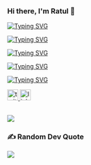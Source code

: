 <h3 align="left"> Hi there, I'm Ratul 👋</h1>


<a href="https://git.io/typing-svg"><img src="https://readme-typing-svg.demolab.com?font=Fira+Code&size=2.3&pause=1000&color=16F1F3&vCenter=true&width=435&lines=Ratul+Raihan" alt="Typing SVG" /></a>

<a href="https://git.io/typing-svg"><img src="https://readme-typing-svg.demolab.com?font=Fira+Code&size=2.3&pause=1000&color=2B60FE&vCenter=true&width=435&lines=Coder" alt="Typing SVG" /></a>

<a href="https://git.io/typing-svg"><img src="https://readme-typing-svg.demolab.com?font=Fira+Code&size=2.3&pause=1000&color=2C61FF&vCenter=true&width=435&lines=Specialized+in+HTML+%26+CSS" alt="Typing SVG" /></a>

<a href="https://git.io/typing-svg"><img src="https://readme-typing-svg.demolab.com?font=Fira+Code&size=2.3&pause=1000&color=F6E801&vCenter=true&width=435&lines=Learning+MERN+Stack" alt="Typing SVG" /></a>

<a href="https://git.io/typing-svg"><img src="https://readme-typing-svg.demolab.com?font=Fira+Code&size=2.5&pause=1000&vCenter=true&width=600&height=100&lines=React++MongoDB++Node.js++Express.js++Next.js" alt="Typing SVG" /></a>

<div align="left">
  <a href="https://twitter.com/ratulraihan404" target="_blank">
    <img src="https://img.shields.io/static/v1?message=Twitter&logo=twitter&label=&color=1DA1F2&logoColor=white&labelColor=&style=for-the-badge" height="25" alt="twitter logo"  />
  </a>
  <a href="https://www.linkedin.com/in/ratulraihanrobin" target="_blank">
    <img src="https://img.shields.io/static/v1?message=LinkedIn&logo=linkedin&label=&color=0077B5&logoColor=white&labelColor=&style=for-the-badge" height="25" alt="linkedin logo"  />
  </a>
</div><br>

![](https://komarev.com/ghpvc/?username=ratulraihanrobin&color=blueviolet)


### <h3>✍️ Random Dev Quote</h3>
![](https://quotes-github-readme.vercel.app/api?type=horizontal&theme=radical)
